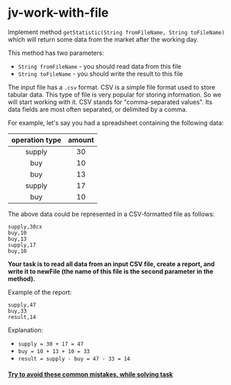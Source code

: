 # jv-work-with-file

Implement method `getStatistic(String fromFileName, String toFileName)` 
which will return some data from the market after the working day. 

This method has two parameters:
- `String fromFileName` - you should read data from this file
- `String toFileName` - you should write the result to this file

The input file has a `.csv` format. CSV is a simple file format used to store tabular data.
This type of file is very popular for storing information. So we will start working with it. 
CSV stands for "comma-separated values". Its data fields are most often separated, or delimited by a comma. 

For example, let's say you had a spreadsheet containing the following data:

| operation type | amount  | 
| :------------: | :-------:|
| supply         | 30       | 
| buy            | 10       | 
| buy            | 13       | 
| supply         | 17       | 
| buy            | 10       | 

The above data could be represented in a CSV-formatted file as follows:
```csv
supply,30cx 
buy,10
buy,13
supply,17
buy,10
```

__Your task is to read all data from an input CSV file, 
create a report, and write it to newFile (the name of this file is the second parameter in the method).__

Example of the report:
```csv
supply,47
buy,33
result,14
```

Explanation:
- `supply = 30 + 17 = 47`
- `buy = 10 + 13 + 10 = 33`
- `result = supply - buy = 47 - 33 = 14`

#### [Try to avoid these common mistakes, while solving task](./checklist.md)
